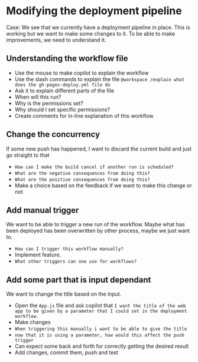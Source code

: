 # Modifying the deployment pipeline

Case: We see that we currently have a deployment pipeline in place. This is working but we want to make some changes to it. To be able to make improvements, we need to understand it.

## Understanding the workflow file

- Use the mouse to make copilot to explain the workflow
- Use the slash commands to explain the file `@workspace /explain what does the gh-pages-deploy.yml file do`
- Ask it to explain different parts of the file
- When will this run?
- Why is the permissions set?
- Why should I set specific permissions?
- Create comments for in-line explanation of this workflow

## Change the concurrency

If some new push has happened, I want to discard the current build and just go straight to that 

- `How can I make the build cancel if another run is scheduled?`
- `What are the negative consequences from doing this?`
- `What are the positive consequences from doing this?`
- Make a choice based on the feedback if we want to make this change or not

## Add manual trigger

We want to be able to trigger a new run of the workflow. Maybe what has been deployed has been overwritten by other process, maybe we just want to.

- `How can I trigger this workflow manually?`
- Implement feature.
- `What other triggers can one use for workflows?`

## Add some part that is input dependant

We want to change the title based on the input.

- Open the `App.js` file and ask copilot that `I want the title of the web app to be given by a parameter that I could set in the deployment workflow.`
- Make changes
- `When triggering this manually i want to be able to give the title`
- `now that it is using a parameter, how would this affect the push trigger`
- Can expect some back and forth for correctly getting the desired result
- Add changes, commit them, push and test 
